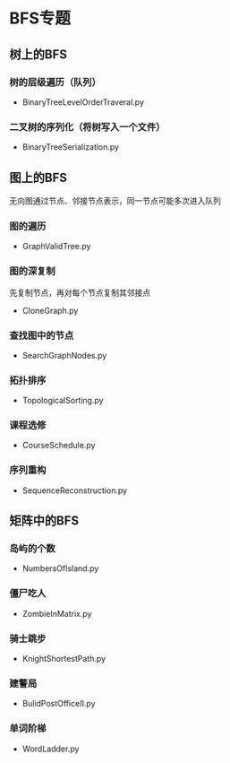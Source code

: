 # BFS专题

## 树上的BFS
### 树的层级遍历（队列）
- BinaryTreeLevelOrderTraveral.py
### 二叉树的序列化（将树写入一个文件）
- BinaryTreeSerialization.py

## 图上的BFS
无向图通过节点、邻接节点表示，同一节点可能多次进入队列
### 图的遍历
- GraphValidTree.py
### 图的深复制
先复制节点，再对每个节点复制其邻接点
- CloneGraph.py
### 查找图中的节点
- SearchGraphNodes.py
### 拓扑排序
- TopologicalSorting.py
### 课程选修
- CourseSchedule.py
### 序列重构
- SequenceReconstruction.py

## 矩阵中的BFS
### 岛屿的个数
- NumbersOfIsland.py
### 僵尸吃人
- ZombieInMatrix.py
### 骑士跳步
- KnightShortestPath.py
### 建警局
- BulidPostOfficeII.py
### 单词阶梯
- WordLadder.py

